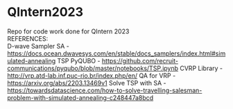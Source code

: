 # QIntern2023
Repo for code work done for QIntern 2023<br>
REFERENCES:<br>
D-wave Sampler SA - https://docs.ocean.dwavesys.com/en/stable/docs_samplers/index.html#simulated-annealing
TSP PyQUBO        - https://github.com/recruit-communications/pyqubo/blob/master/notebooks/TSP.ipynb
CVRP Library	  - http://vrp.atd-lab.inf.puc-rio.br/index.php/en/
QA for VRP	  - https://arxiv.org/abs/2203.13469v1
Solve TSP with SA - https://towardsdatascience.com/how-to-solve-travelling-salesman-problem-with-simulated-annealing-c248447a8bcd
